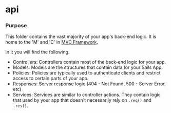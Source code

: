 # api
### Purpose
This folder contains the vast majority of your app's back-end logic.  It is home to the 'M' and 'C' in [MVC Framework](http://en.wikipedia.org/wiki/Model%E2%80%93view%E2%80%93controller).

In it you will find the following.

- Controllers: Controllers contain most of the back-end logic for your app.
- Models: Models are the structures that contain data for your Sails App.
- Policies: Policies are typically used to authenticate clients and restrict access to certain parts of your app.
- Responses: Server response logic (404 - Not Found, 500 - Server Error, etc)
- Services: Services are similar to controller actions.  They contain logic that used by your app that doesn't necessarily rely on `.req()` and `.res()`.



<docmeta name="displayName" value="api">

